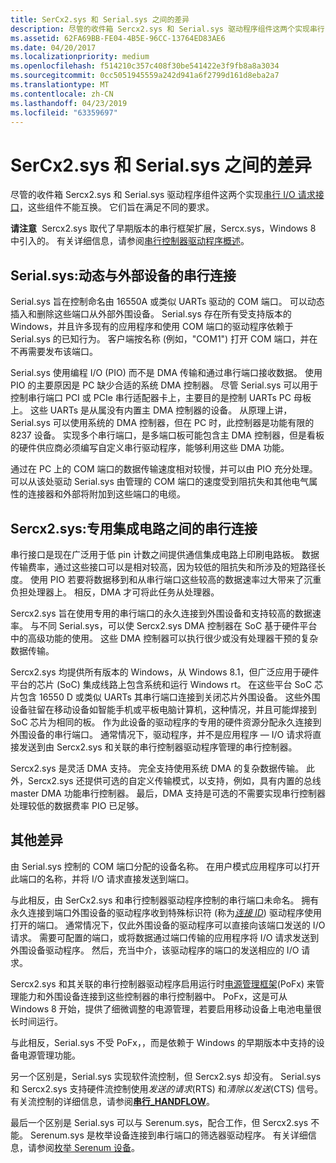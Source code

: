 ```yaml
---
title: SerCx2.sys 和 Serial.sys 之间的差异
description: 尽管的收件箱 Sercx2.sys 和 Serial.sys 驱动程序组件这两个实现串行 I/O 请求接口，这些组件不能互换。 它们旨在满足不同的要求。
ms.assetid: 62FA69BB-FE04-4B5E-96CC-13764ED83AE6
ms.date: 04/20/2017
ms.localizationpriority: medium
ms.openlocfilehash: f514210c357c408f30be541422e3f9fb8a8a3034
ms.sourcegitcommit: 0cc5051945559a242d941a6f2799d161d8eba2a7
ms.translationtype: MT
ms.contentlocale: zh-CN
ms.lasthandoff: 04/23/2019
ms.locfileid: "63359697"
---
```

# <a name="differences-between-sercx2sys-and-serialsys"></a>SerCx2.sys 和 Serial.sys 之间的差异


尽管的收件箱 Sercx2.sys 和 Serial.sys 驱动程序组件这两个实现[串行 I/O 请求接口](serial-i-o-request-interface.md)，这些组件不能互换。 它们旨在满足不同的要求。

**请注意**  Sercx2.sys 取代了早期版本的串行框架扩展，Sercx.sys，Windows 8 中引入的。 有关详细信息，请参阅[串行控制器驱动程序概述](serial-drivers-overview.md)。

 

## <a name="serialsys-dynamic-serial-connections-to-external-devices"></a>Serial.sys:动态与外部设备的串行连接


Serial.sys 旨在控制命名由 16550A 或类似 UARTs 驱动的 COM 端口。 可以动态插入和删除这些端口从外部外围设备。 Serial.sys 存在所有受支持版本的 Windows，并且许多现有的应用程序和使用 COM 端口的驱动程序依赖于 Serial.sys 的已知行为。 客户端按名称 (例如，"COM1") 打开 COM 端口，并在不再需要发布该端口。

Serial.sys 使用编程 I/O (PIO) 而不是 DMA 传输和通过串行端口接收数据。 使用 PIO 的主要原因是 PC 缺少合适的系统 DMA 控制器。 尽管 Serial.sys 可以用于控制串行端口 PCI 或 PCIe 串行适配器卡上，主要目的是控制 UARTs PC 母板上。 这些 UARTs 是从属没有内置主 DMA 控制器的设备。 从原理上讲，Serial.sys 可以使用系统的 DMA 控制器，但在 PC 时，此控制器是功能有限的 8237 设备。 实现多个串行端口，是多端口板可能包含主 DMA 控制器，但是看板的硬件供应商必须编写自定义串行驱动程序，能够利用这些 DMA 功能。

通过在 PC 上的 COM 端口的数据传输速度相对较慢，并可以由 PIO 充分处理。 可以从该处驱动 Serial.sys 由管理的 COM 端口的速度受到阻抗失和其他电气属性的连接器和外部将附加到这些端口的电缆。

## <a name="sercx2sys-dedicated-serial-connections-between-integrated-circuits"></a>Sercx2.sys:专用集成电路之间的串行连接


串行接口是现在广泛用于低 pin 计数之间提供通信集成电路上印刷电路板。 数据传输费率，通过这些接口可以是相对较高，因为较低的阻抗失和所涉及的短路径长度。 使用 PIO 若要将数据移到和从串行端口这些较高的数据速率过大带来了沉重负担处理器上。 相反，DMA 才可将此任务从处理器。

Sercx2.sys 旨在使用专用的串行端口的永久连接到外围设备和支持较高的数据速率。 与不同 Serial.sys，可以使 Sercx2.sys DMA 控制器在 SoC 基于硬件平台中的高级功能的使用。 这些 DMA 控制器可以执行很少或没有处理器干预的复杂数据传输。

Sercx2.sys 均提供所有版本的 Windows，从 Windows 8.1，但广泛应用于硬件平台的芯片 (SoC) 集成线路上包含系统和运行 Windows rt。 在这些平台 SoC 芯片包含 16550 D 或类似 UARTs 其串行端口连接到关闭芯片外围设备。 这些外围设备驻留在移动设备如智能手机或平板电脑计算机，这种情况，并且可能焊接到 SoC 芯片为相同的板。 作为此设备的驱动程序的专用的硬件资源分配永久连接到外围设备的串行端口。 通常情况下，驱动程序，并不是应用程序 — I/O 请求将直接发送到由 Sercx2.sys 和关联的串行控制器驱动程序管理的串行控制器。

Sercx2.sys 是灵活 DMA 支持。 完全支持使用系统 DMA 的复杂数据传输。 此外，Sercx2.sys 还提供可选的自定义传输模式，以支持，例如，具有内置的总线 master DMA 功能串行控制器。 最后，DMA 支持是可选的不需要实现串行控制器处理较低的数据费率 PIO 已足够。

## <a name="other-differences"></a>其他差异


由 Serial.sys 控制的 COM 端口分配的设备名称。 在用户模式应用程序可以打开此端口的名称，并将 I/O 请求直接发送到端口。

与此相反，由 SerCx2.sys 和串行控制器驱动程序控制的串行端口未命名。 拥有永久连接到端口外围设备的驱动程序收到特殊标识符 (称为[*连接 ID*](connection-ids-for-serially-connected-peripheral-devices.md)) 驱动程序使用打开的端口。 通常情况下，仅此外围设备的驱动程序可以直接向该端口发送的 I/O 请求。 需要可配置的端口，或将数据通过端口传输的应用程序将 I/O 请求发送到外围设备驱动程序。 然后，充当中介，该驱动程序的端口的发送相应的 I/O 请求。

Sercx2.sys 和其关联的串行控制器驱动程序启用运行时[电源管理框架](https://msdn.microsoft.com/library/windows/hardware/hh406637)(PoFx) 来管理能力和外围设备连接到这些控制器的串行控制器中。 PoFx，这是可从 Windows 8 开始，提供了细微调整的电源管理，若要启用移动设备上电池电量很长时间运行。

与此相反，Serial.sys 不受 PoFx，，而是依赖于 Windows 的早期版本中支持的设备电源管理功能。

另一个区别是，Serial.sys 实现软件流控制，但 Sercx2.sys 却没有。 Serial.sys 和 Sercx2.sys 支持硬件流控制使用*发送的请求*(RTS) 和*清除以发送*(CTS) 信号。 有关流控制的详细信息，请参阅[**串行\_HANDFLOW**](https://msdn.microsoft.com/library/windows/hardware/jj680685)。

最后一个区别是 Serial.sys 可以与 Serenum.sys，配合工作，但 Sercx2.sys 不能。 Serenum.sys 是枚举设备连接到串行端口的筛选器驱动程序。 有关详细信息，请参阅[枚举 Serenum 设备](enumerating-serenum-devices.md)。

 

 




